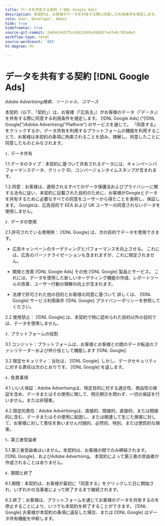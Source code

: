 ```yaml
---
title: データを共有する契約 [!DNL Google Ads]
description: 本契約は、お客様がデータを共有する際に同意した利用条件を規定します。 [!DNL Google Ads] Adobe Advertisingを通して
role: User, Developer, Admin
hide: true
hidefromtoc: true
source-git-commit: 2e66414d275ce5621605e58b027a47e0cf85a0e5
workflow-type: tm+mt
source-wordcount: '493'
ht-degree: 0%

---
```


# データを共有する契約 [!DNL Google Ads]

<!-- In TOC, but hidden from TOC and both external and internal search -->

*Adobe Advertising検索、ソーシャル、コマース*

<!-- *Last updated: March 1, 2024* -->

本契約（以下、「契約」）は、お客様（「広告主」）がお客様のデータ（「データ」）を共有する際に同意する利用条件を規定します。 [!DNL Google Ads] (&quot;[!DNL Google]&quot;)Adobe Advertising(&quot;Platform&quot;) のサービスを通じて。 「同意する」をクリックするか、データ共有を利用するプラットフォームの機能を利用することで、お客様は本契約の条項に拘束されることを読み、理解し、同意したことに同意したものとみなされます。

`1.` データ共有

1.1.データのタイプ：本契約に基づいて共有されるデータには、キャンペーンパフォーマンスデータ、クリック ID、コンバージョンタイムスタンプが含まれます。

1.2.同意：お客様は、適用されるすべてのデータ保護法およびプライバシーに関する法令に従い、本契約に記載された目的のために、お客様がGoogleとデータを共有するために必要なすべての同意をユーザーから得たことを表明し、保証します。 Googleは、広告目的で EEA および UK ユーザーの同意されないデータを使用しません。

`2.` データの使用

2.1.許可されている使用例： [!DNL Google] は、次の目的でデータを使用できます。

* 広告キャンペーンのターゲティングとパフォーマンスを向上させる。 これには、広告のパーソナライゼーションも含まれますが、これに限定されません。

* 開発と改善 [!DNL Google Ads] その他 [!DNL Google] 製品とサービス。 これには、データを使用した新しいターゲティング機能の作成、レポートツールの改善、ユーザー行動の理解の向上が含まれます。

* 法律で許可された他の目的とお客様の同意に基づいて 詳しくは、 [!DNL Google] サービス利用条件 [!DNL Google] プライバシーポリシーを参照してください。

2.2 使用禁止： [!DNL Google] は、本契約で特に認められた目的以外の目的では、データを使用しません。

`3.` プラットフォームの役割

3.1.コンジット：プラットフォームは、お客様とお客様との間のデータ転送のファシリテーターおよび仲介役として機能します [!DNL Google].

3.2 限定セキュリティ：当社は、 [!DNL Google]. しかし、データセキュリティに対する責任は次のとおりです。 [!DNL Google] を返します。

`4.` 免責事項

4.1 いいえ保証：Adobe Advertisingは、特定目的に対する適合性、商品性の保証を含め、データまたはその使用に関して、明示黙示を問わず、一切の保証を行いません。または非侵害。

4.2.限定的責任：Adobe Advertisingは、直接的、間接的、直接的、または間接的に含む、データまたはその使用に起因し、または関連して生じた損害に対して、お客様に対して責任を負いません付随的、必然的、特別、または懲罰的な損害。

`5.` 第三者受益者

5.1.第三者受益者はいません。本契約は、お客様の間でのみ締結されます。 [!DNL Google]、およびAdobe Advertising。 本契約によって第三者の受益者が作成されることはありません。

`6.` 期間と終了

6.1.期間：本契約は、お客様が最初に「同意する」をクリックした日に開始され、いずれかの当事者によって終了するまで継続されます。

6.2.終了：お客様は、プラットフォームを通じてお客様のデータを共有するのを停止することにより、いつでも本契約を終了することができます。 [!DNL Google] お客様が本契約の条項に違反した場合、または [!DNL Google] はデータ共有機能を中断します。
